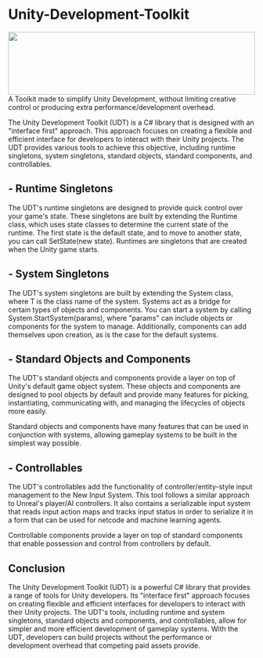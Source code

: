 # Unity-Development-Toolkit
<img src="https://pbs.twimg.com/media/FpoRpnGX0AEcgS-?format=png&name=small"  style="width:100%; height:128px; object-fit:fill;">
A Toolkit made to simplify Unity Development, without limiting creative control or producing extra performance/development overhead. 

The Unity Development Toolkit (UDT) is a C# library that is designed with an "interface first" approach. This approach focuses on creating a flexible and efficient interface for developers to interact with their Unity projects. The UDT provides various tools to achieve this objective, including runtime singletons, system singletons, standard objects, standard components, and controllables.

## - Runtime Singletons

The UDT's runtime singletons are designed to provide quick control over your game's state. These singletons are built by extending the Runtime class, which uses state classes to determine the current state of the runtime. The first state is the default state, and to move to another state, you can call SetState(new state). Runtimes are singletons that are created when the Unity game starts.

## - System Singletons

The UDT's system singletons are built by extending the System<T> class, where T is the class name of the system. Systems act as a bridge for certain types of objects and components. You can start a system by calling System<T>.StartSystem(params), where "params" can include objects or components for the system to manage. Additionally, components can add themselves upon creation, as is the case for the default systems.

## - Standard Objects and Components

The UDT's standard objects and components provide a layer on top of Unity's default game object system. These objects and components are designed to pool objects by default and provide many features for picking, instantiating, communicating with, and managing the lifecycles of objects more easily.

Standard objects and components have many features that can be used in conjunction with systems, allowing gameplay systems to be built in the simplest way possible.

## - Controllables

The UDT's controllables add the functionality of controller/entity-style input management to the New Input System. This tool follows a similar approach to Unreal's player/AI controllers. It also contains a serializable input system that reads input action maps and tracks input status in order to serialize it in a form that can be used for netcode and machine learning agents.

Controllable components provide a layer on top of standard components that enable possession and control from controllers by default.

## Conclusion

The Unity Development Toolkit (UDT) is a powerful C# library that provides a range of tools for Unity developers. Its "interface first" approach focuses on creating flexible and efficient interfaces for developers to interact with their Unity projects. The UDT's tools, including runtime and system singletons, standard objects and components, and controllables, allow for simpler and more efficient development of gameplay systems. With the UDT, developers can build projects without the performance or development overhead that competing paid assets provide.
